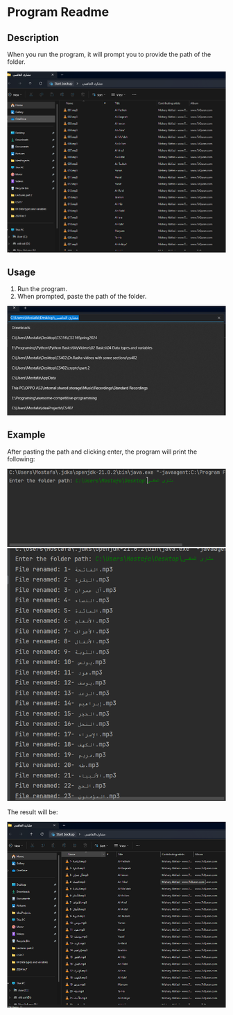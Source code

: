 # Program Readme

## Description
When you run the program, it will prompt you to provide the path of the folder.

![image of the folder looks like when you download](./images/1-%20image%20of%20the%20folder%20looks%20like%20when%20you%20download.png)

## Usage
1. Run the program.
2. When prompted, paste the path of the folder.

![How to get the folder path](./images/2-how%20to%20get%20the%20path.png)

## Example
After pasting the path and clicking enter, the program will print the following:

![when you run the program paste the path](./images/3-whaen%20you%20run%20the%20program%20paste%20the%20path.png)
![it will print this after you paste the path and click enter](./images/4-%20it%20will%20print%20this%20after%20you%20paste%20the%20path%20and%20click%20enter.png)

The result will be:

![Desired result](./images/5-%20the%20result%20of%20what%20we%20want.png)
